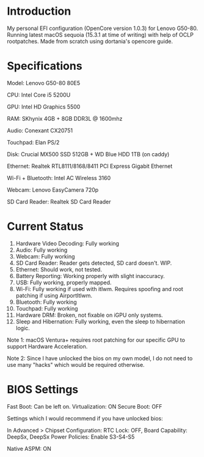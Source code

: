 # Introduction

My personal EFI configuration (OpenCore version 1.0.3) for Lenovo G50-80. Running latest macOS sequoia (15.3.1 at time of writing) with help of OCLP rootpatches. Made from scratch using dortania's opencore guide.

# Specifications

Model: Lenovo G50-80 80E5

CPU: Intel Core i5 5200U

GPU: Intel HD Graphics 5500

RAM: SKhynix 4GB + 8GB DDR3L @ 1600mhz

Audio: Conexant CX20751

Touchpad: Elan PS/2 

Disk: Crucial MX500 SSD 512GB + WD Blue HDD 1TB (on caddy)

Ethernet: Realtek RTL8111/8168/8411 PCI Express Gigabit Ethernet

Wi-Fi + Bluetooth: Intel AC Wireless 3160

Webcam: Lenovo EasyCamera 720p 

SD Card Reader: Realtek SD Card Reader

# Current Status

1. Hardware Video Decoding: Fully working
2. Audio: Fully working
3. Webcam: Fully working
4. SD Card Reader: Reader gets detected, SD card doesn't. WIP.
5. Ethernet: Should work, not tested.
6. Battery Reporting: Working properly with slight inaccuracy.
7. USB: Fully working, properly mapped.
8. Wi-Fi: Fully working if used with itlwm. Requires spoofing and root patching if using AirportItlwm.
9. Bluetooth: Fully working
10. Touchpad: Fully working
11. Hardware DRM: Broken, not fixable on iGPU only systems.
12. Sleep and Hibernation: Fully working, even the sleep to hibernation logic. 


Note 1: macOS Ventura+ requires root patching for our specific GPU to support Hardware Acceleration.

Note 2: Since I have unlocked the bios on my own model, I do not need to use many "hacks" which would be required otherwise.

# BIOS Settings

Fast Boot: Can be left on.
Virtualization: ON
Secure Boot: OFF


Settings which I would recommend if you have unlocked bios:

In Advanced > Chipset Configuration: 
RTC Lock: OFF,
Board Capability: DeepSx,
DeepSx Power Policies: Enable S3-S4-S5


Native ASPM: ON

